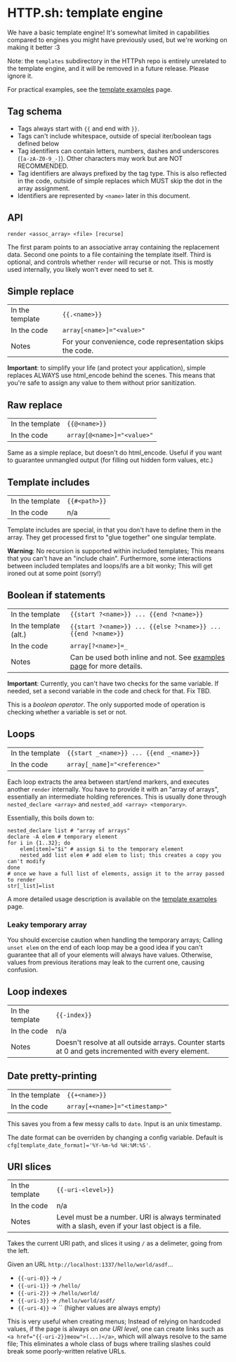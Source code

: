 # HTTP.sh: template engine

We have a basic template engine! It's somewhat limited in capabilities compared to engines you might
have previously used, but we're working on making it better :3

Note: the `templates` subdirectory in the HTTPsh repo is entirely unrelated to the template engine,
and it will be removed in a future release. Please ignore it.

For practical examples, see the [template examples](template-examples.md) page.

## Tag schema

- Tags always start with `{{` and end with `}}`.
- Tags can't include whitespace, outside of special iter/boolean tags defined below
- Tag identifiers can contain letters, numbers, dashes and underscores (`[a-zA-Z0-9_-]`).
  Other characters may work but are NOT RECOMMENDED.
- Tag identifiers are always prefixed by the tag type. This is also reflected in the code, outside
  of simple replaces which MUST skip the dot in the array assignment.
- Identifiers are represented by `<name>` later in this document.

## API

`render <assoc_array> <file> [recurse]`

The first param points to an associative array containing the replacement data. Second one points
to a file containing the template itself. Third is optional, and controls whether `render` will
recurse or not. This is mostly used internally, you likely won't ever need to set it.

## Simple replace

| | |
| --- | --- |
| In the template | `{{.<name>}}` |
| In the code | `array[<name>]="<value>"` |
| Notes | For your convenience, code representation skips the code. |

**Important**: to simplify your life (and protect your application), simple replaces ALWAYS use
html_encode behind the scenes. This means that you're safe to assign any value to them without
prior sanitization.

## Raw replace

| | |
| --- | --- |
| In the template | `{{@<name>}}` |
| In the code | `array[@<name>]="<value>"` |

Same as a simple replace, but doesn't do html_encode. Useful if you want to guarantee unmangled
output (for filling out hidden form values, etc.)

## Template includes

| | |
| --- | --- |
| In the template | `{{#<path>}}` |
| In the code | n/a |

Template includes are special, in that you don't have to define them in the array.
They get processed first to "glue together" one singular template.

**Warning**: No recursion is supported within included templates; This means that you can't have
an "include chain". Furthermore, some interactions between included templates and loops/ifs are
a bit wonky; This will get ironed out at some point (sorry!)

## Boolean if statements

| | |
| --- | --- |
| In the template | `{{start ?<name>}} ... {{end ?<name>}}` |
| In the template (alt.) | `{{start ?<name>}} ... {{else ?<name>}} ... {{end ?<name>}}` |
| In the code | `array[?<name>]=_` |
| Notes | Can be used both inline and not. See [examples page](template-examples.md) for more details. |

**Important**: Currently, you can't have two checks for the same variable. If needed, set a second
variable in the code and check for that. Fix TBD.

This is a *boolean operator*. The only supported mode of operation is checking whether
a variable is set or not.

## Loops

| | |
| --- | --- |
| In the template | `{{start _<name>}} ... {{end _<name>}}` |
| In the code | `array[_name]="<reference>"` |

Each loop extracts the area between start/end markers, and executes another `render` internally.
You have to provide it with an "array of arrays", essentially an intermediate holding references.
This is usually done through `nested_declare <array>` and `nested_add <array> <temporary>`.

Essentially, this boils down to:

```
nested_declare list # "array of arrays"
declare -A elem # temporary element
for i in {1..32}; do
	elem[item]="$i" # assign $i to the temporary element
	nested_add list elem # add elem to list; this creates a copy you can't modify
done
# once we have a full list of elements, assign it to the array passed to render
str[_list]=list
```

A more detailed usage description is available on the [template examples](template-examples.md) page.

### Leaky temporary array

You should excercise caution when handling the temporary arrays; Calling `unset elem` on the end
of each loop may be a good idea if you can't guarantee that all of your elements will always have
values. Otherwise, values from previous iterations may leak to the current one, causing confusion.

## Loop indexes

| | |
| --- | --- |
| In the template | `{{-index}}` |
| In the code | n/a |
| Notes | Doesn't resolve at all outside arrays. Counter starts at 0 and gets incremented with every element. |

## Date pretty-printing

| | |
| --- | --- |
| In the template | `{{+<name>}}` |
| In the code | `array[+<name>]="<timestamp>"` |

This saves you from a few messy calls to `date`. Input is an unix timestamp.

The date format can be overriden by changing a config variable. Default is
`cfg[template_date_format]='%Y-%m-%d %H:%M:%S'`.

## URI slices

| | |
| --- | --- |
| In the template | `{{-uri-<level>}}` |
| In the code | n/a |
| Notes | Level must be a number. URI is always terminated with a slash, even if your last object is a file. |

Takes the current URI path, and slices it using `/` as a delimeter, going from the left.

Given an URL `http://localhost:1337/hello/world/asdf`...

- `{{-uri-0}}` -> `/`
- `{{-uri-1}}` -> `/hello/`
- `{{-uri-2}}` -> `/hello/world/`
- `{{-uri-3}}` -> `/hello/world/asdf/`
- `{{-uri-4}}` -> `` (higher values are always empty)

This is very useful when creating menus; Instead of relying on hardcoded values, if the page is always
on *one URI level*, one can create links such as `<a href="{{-uri-2}}meow">(...)</a>`, which will always
resolve to the same file; This eliminates a whole class of bugs where trailing slashes could break some
poorly-written relative URLs.
